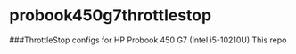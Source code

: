 # probook450g7throttlestop
###ThrottleStop configs for HP Probook 450 G7 (Intel i5-10210U)
This repo